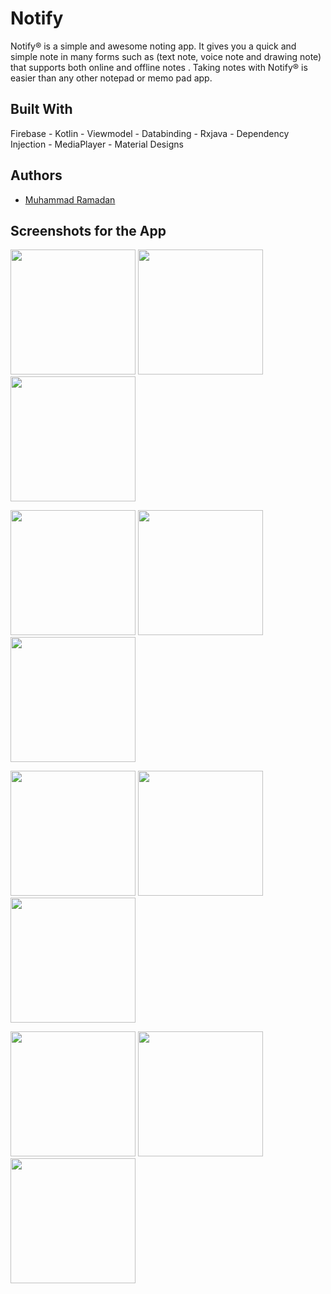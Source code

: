 # Notify
Notify® is a simple and awesome noting app. It gives you a quick and simple note in many forms such as (text note, voice note and drawing note) that supports both online and offline notes .
Taking notes with Notify® is easier than any other notepad or memo pad app.
## Built With

Firebase - Kotlin - Viewmodel - Databinding - Rxjava - Dependency Injection - MediaPlayer - Material Designs
## Authors

* [Muhammad Ramadan](https://www.linkedin.com/in/m7mdramadandx/)

## Screenshots for the App

<img src="screenshot/0.png" width=200> <img src="screenshot/5.png" width=200> <img src="screenshot/4.png" width=200>

<img src="screenshot/1.png" width=200> <img src="screenshot/2.png" width=200> <img src="screenshot/3.png" width=200>

<img src="screenshot/11.png" width=200> <img src="screenshot/22.png" width=200> <img src="screenshot/33.png" width=200>

<img src="screenshot/333.png" width=200> <img src="screenshot/01.png" width=200> <img src="screenshot/02.png" width=200>

